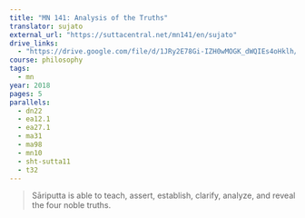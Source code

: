```yaml
---
title: "MN 141: Analysis of the Truths"
translator: sujato
external_url: "https://suttacentral.net/mn141/en/sujato"
drive_links:
  - "https://drive.google.com/file/d/1JRy2E78Gi-IZH0wMOGK_dWQIEs4oHklh/view?usp=drivesdk"
course: philosophy
tags:
  - mn
year: 2018
pages: 5
parallels:
  - dn22
  - ea12.1
  - ea27.1
  - ma31
  - ma98
  - mn10
  - sht-sutta11
  - t32
---
```


> Sāriputta is able to teach, assert, establish, clarify, analyze, and reveal the four noble truths.


<!---->
